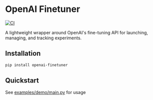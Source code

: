 # OpenAI Finetuner

[![CI](https://github.com/dtch1997/openai-finetuner/actions/workflows/ci.yml/badge.svg?branch=main)](https://github.com/dtch1997/openai-finetuner/actions/workflows/ci.yml)

A lightweight wrapper around OpenAI's fine-tuning API for launching, managing, and tracking experiments.

## Installation

```bash
pip install openai-finetuner
```

## Quickstart

See [examples/demo/main.py](examples/demo/main.py) for usage
